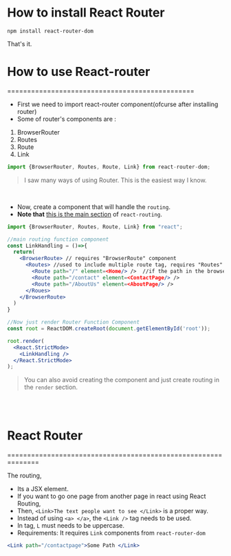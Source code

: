 # How to install React Router
```console
npm install react-router-dom
```

That's it.


# How to use React-router
===============================================
* First we need to import react-router component(ofcurse after installing router)
* Some of router's components are :
1. BrowserRouter 
2. Routes
3. Route
4. Link

```jsx
import {BrowserRouter, Routes, Route, Link} from react-router-dom;
```

> I saw many ways of using Router. This is the easiest way I know.

<br>


* Now, create a component that will handle the `routing`. 
* **Note that** <ins>this is the main section</ins> of `react-routing`.

```jsx
import {BrowserRouter, Routes, Route, Link} from "react";

//main routing function component
const LinkHandling = ()=>{
  return(
    <BrowserRoute> // requires "BrowserRoute" component
      <Routes> //used to include multiple route tag, requires "Routes" component
        <Route path="/" element=<Home/> />  //if the path in the browser is "/" what component should we render?
        <Route path="/contact" element=<ContactPage/> />
        <Route path="/AboutUs" element=<AboutPage/> />
      </Roues>
    </BrowserRoute>
  )
}

//Now just render Router Function Component 
const root = ReactDOM.createRoot(document.getElementById('root'));

root.render(
  <React.StrictMode> 
    <LinkHandling /> 
  </React.StrictMode>
);


```

> You can also avoid creating the component and just create routing in the `render` section.

<br>
<br>

# React Router <Link>
==============================================================

The routing, 
* Its a JSX element.
* If you want to go one page from another page in react using React Routing,
* Then, `<Link>The text people want to see </Link>` is a proper way.
* Instead of using `<a> </a>`, the `<Link />` tag needs to be used. 
* In <Link /> tag, `L` must needs to be uppercase.
* Requirements: It requires `Link` components from `react-router-dom` 

```jsx
<Link path="/contactpage">Some Path </Link>
```
